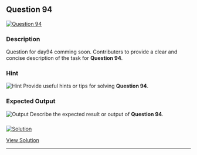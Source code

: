 


## Question 94
<a href="https://github.com/alishgosai/Python-Exercise-and-Solutions/blob/master/questions/Question94.md" target="_blank">
  <img src="https://img.shields.io/badge/Question-94-purple?style=for-the-badge&logoSize=60" alt="Question 94">
</a>

### **Description**
Question for day94 comming soon.
Contributers to provide a clear and concise description of the task for **Question 94**.

### **Hint**
![Hint](https://img.shields.io/badge/Hint:-blue)
Provide useful hints or tips for solving **Question 94**.

### **Expected Output**
![Output](https://img.shields.io/badge/Output:-blue)
Describe the expected result or output of **Question 94**.

### <a href="https://github.com/alishgosai/Python-Exercise-and-Solutions/blob/master/solutions/Solution94.js" target="_blank">
  <img src="https://img.shields.io/badge/Solution-1f8e00?style=for-the-badge&logo=solution&logoColor=white" alt="Solution">
</a>

<a href="https://github.com/alishgosai/Python-Exercise-and-Solutions/blob/master/solutions/Solution94.js" target="_blank">View Solution</a>

---

